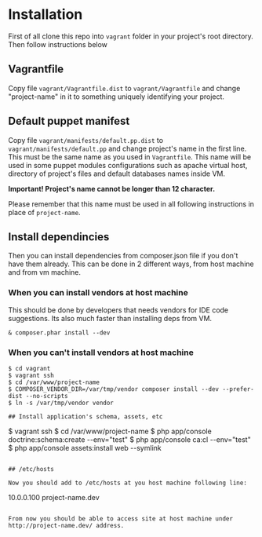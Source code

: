 # Installation

First of all clone this repo into ``vagrant`` folder in your project's root directory. Then follow instructions below

## Vagrantfile

Copy file ``vagrant/Vagrantfile.dist`` to ``vagrant/Vagrantfile`` and change "project-name" in it to something uniquely
identifying your project.

## Default puppet manifest

Copy file ``vagrant/manifests/default.pp.dist`` to ``vagrant/manifests/default.pp`` and change project's name in the
first line. This must be the same name as you used in ``Vagrantfile``. This name will be used in some puppet modules
configurations such as apache virtual host, directory of project's files and default databases names inside VM.

**Important! Project's name cannot be longer than 12 character.**

Please remember that this name must be used in all following instructions in place of ``project-name``.

## Install dependincies

Then you can install dependencies from composer.json file if you don't have them already.
This can be done in 2 different ways, from host machine and from vm machine.

### When you can install vendors at host machine

This should be done by developers that needs vendors for IDE code suggestions. Its also much faster than
installing deps from VM.

```
& composer.phar install --dev
```

### When you can't install vendors at host machine

```
$ cd vagrant
$ vagrant ssh
$ cd /var/www/project-name
$ COMPOSER_VENDOR_DIR=/var/tmp/vendor composer install --dev --prefer-dist --no-scripts
$ ln -s /var/tmp/vendor vendor

## Install application's schema, assets, etc

```
$ vagrant ssh
$ cd /var/www/project-name
$ php app/console doctrine:schema:create --env="test"
$ php app/console ca:cl --env="test"
$ php app/console assets:install web --symlink
```

## /etc/hosts

Now you should add to /etc/hosts at you host machine following line:

```
10.0.0.100      project-name.dev
```

From now you should be able to access site at host machine under http://project-name.dev/ address.
